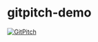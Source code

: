 # gitpitch-demo

[![GitPitch](https://gitpitch.com/assets/badge.svg)](https://gitpitch.com/3tty0n/gitpitch-demo/master?grs=github&t=white)
